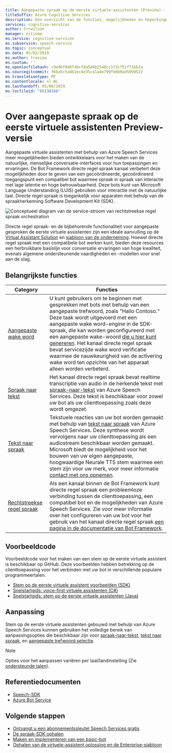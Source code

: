```yaml
---
title: Aangepaste spraak op de eerste virtuele-assistenten (Preview) - spraakservices
titleSuffix: Azure Cognitive Services
description: Een overzicht van de functies, mogelijkheden en beperkingen voor aangepaste gesproken de eerste virtuele assistenten met behulp van het kanaal directe regel spraak voor Bot Framework en de Cognitive Services spraak Software Development Kit (SDK).
services: cognitive-services
author: trrwilson
manager: nitinme
ms.service: cognitive-services
ms.subservice: speech-service
ms.topic: conceptual
ms.date: 05/02/2019
ms.author: travisw
ms.custom: ''
ms.openlocfilehash: c9ed6f898f4bcf8a5d4b2548cc1f3cf51f71bb2a
ms.sourcegitcommit: f6ba5c5a4b1ec4e35c41a4e799fb669ad5099522
ms.translationtype: MT
ms.contentlocale: nl-NL
ms.lasthandoff: 05/06/2019
ms.locfileid: "65138166"
---
```

# <a name="about-custom-voice-first-virtual-assistants-preview"></a>Over aangepaste spraak op de eerste virtuele assistenten Preview-versie

Aangepaste virtuele assistenten met behulp van Azure Speech Services meer mogelijkheden bieden ontwikkelaars voor het maken van de natuurlijke, menselijke conversatie-interfaces voor hun toepassingen en ervaringen. De Bot Framework directe regel spraak kanaal verbetert deze mogelijkheden door te geven van een gecoördineerde, gecoördineerd toegangspunt een compatibel bot waarmee spraak in spraak van interactie met lage latentie en hoge betrouwbaarheid. Deze bots kunt van Microsoft Language Understanding (LUIS) gebruiken voor interactie met de natuurlijke taal. Directe regel spraak is toegankelijk voor apparaten met behulp van de spraakherkenning Software Development Kit (SDK).

   ![Conceptueel diagram van de service-stroom van rechtstreekse regel spraak orchestration](media/voice-first-virtual-assistants/overview.png "stroom van de spraak-kanaal")

Directe regel spraak- en de bijbehorende functionaliteit voor aangepaste gesproken de eerste virtuele assistenten zijn een ideale aanvulling op de [Virtual Assistant Solution](https://docs.microsoft.com/azure/bot-service/bot-builder-virtual-assistant-introduction) en [sjabloon van de onderneming](https://docs.microsoft.com/azure/bot-service/bot-builder-enterprise-template-overview). Hoewel directe regel spraak met een compatibele bot werken kunt, bieden deze resources een herbruikbare basislijn voor conversatie ervaringen van hoge kwaliteit, evenals algemene ondersteunende vaardigheden en -modellen voor snel aan de slag.

## <a name="core-features"></a>Belangrijkste functies

| Category | Functies |
|----------|----------|
|[Aangepaste wake word](speech-devices-sdk-create-kws.md) | U kunt gebruikers om te beginnen met gesprekken met bots met behulp van een aangepaste trefwoord, zoals "Hallo Contoso." Deze taak wordt uitgevoerd met een aangepaste wake word-engine in de SDK-spraak, die kan worden geconfigureerd met een aangepaste wake-woord [die u hier kunt genereren](speech-devices-sdk-create-kws.md). Het kanaal directe regel spraak bevat servicezijde wake word verificatie waarmee de nauwkeurigheid van de activering wake word ten opzichte van het apparaat alleen worden verbeterd.
|[Spraak naar tekst](speech-to-text.md) | Het kanaal directe regel spraak bevat realtime transcriptie van audio in de herkende tekst met [spraak-naar-tekst](speech-to-text.md) van Azure Speech Services. Deze tekst is beschikbaar voor zowel uw bot als uw clienttoepassing zoals deze wordt omgezet.
|[Tekst naar spraak](text-to-speech.md) | Tekstuele reacties van uw bot worden gemaakt met behulp van [tekst naar spraak](text-to-speech.md) van Azure Speech Services. Deze synthese wordt vervolgens naar uw clienttoepassing als een audiostream beschikbaar worden gemaakt. Microsoft biedt de mogelijkheid voor het bouwen van uw eigen aangepaste, hoogwaardige Neurale TTS stem waarmee een stem zijn voor uw merk, voor meer informatie [contact met ons opnemen](mailto:mstts@microsoft.com).
|[Rechtstreekse regel spraak](https://docs.microsoft.com/azure/bot-service/bot-service-channel-connect-directlinespeech) | Als een kanaal binnen de Bot Framework kunt directe regel spraak een probleemloze verbinding tussen de clienttoepassing, een compatibel bot en de mogelijkheden van Azure Speech Services. Zie voor meer informatie over het configureren van uw bot voor het gebruik van het kanaal directe regel spraak [een pagina in de documentatie van Bot Framework](https://docs.microsoft.com/azure/bot-service/bot-service-channel-connect-directlinespeech).

## <a name="sample-code"></a>Voorbeeldcode

Voorbeeldcode voor het maken van een stem op de eerste virtuele assistent is beschikbaar op GitHub. Deze voorbeelden hebben betrekking op de clienttoepassing voor het verbinden met uw bot in verschillende populaire programmeertalen.

* [Stem op de eerste virtuele assistent voorbeelden (SDK)](https://aka.ms/csspeech/samples)
* [Snelstartgids: voice-first virtuele assistenten (C#)](quickstart-virtual-assistant-csharp-uwp.md)
* [Snelstartgids: stem op de eerste virtuele assistenten (Java)](quickstart-virtual-assistant-java-jre.md)

## <a name="customization"></a>Aanpassing

Stem op de eerste virtuele assistenten gebouwd met behulp van Azure Speech Services kunnen gebruiken het volledige bereik van aanpassingsopties die beschikbaar zijn voor [spraak-naar-tekst](speech-to-text.md), [tekst naar spraak](text-to-speech.md), en [aangepaste trefwoord selectie](speech-devices-sdk-create-kws.md).

> [!NOTE]
> Opties voor het aanpassen variëren per taal/landinstelling (Zie [ondersteunde talen](supported-languages.md)).

## <a name="reference-docs"></a>Referentiedocumenten

* [Speech-SDK](speech-sdk-reference.md)
* [Azure Bot Service](https://docs.microsoft.com/azure/bot-service/?view=azure-bot-service-4.0)

## <a name="next-steps"></a>Volgende stappen

* [Ontvangt u een abonnementssleutel Speech Services gratis](get-started.md)
* [De spraak-SDK ophalen](speech-sdk.md)
* [Maken en implementeren van een basic-bot](https://docs.microsoft.com/azure/bot-service/bot-builder-tutorial-basic-deploy?view=azure-bot-service-4.0)
* [Ophalen van de virtuele-assistent oplossing en de Enterprise-sjabloon](https://github.com/Microsoft/AI)
